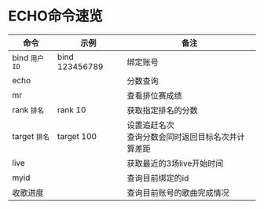 # ECHO命令速览

| 命令          | 示例             | 备注                            |
| ----------- | -------------- | ----------------------------- |
| bind `用户ID` | bind 123456789 | 绑定账号                          |
| echo        |                | 分数查询                          |
| mr          |                | 查看排位赛成绩                       |
| rank `排名`   | rank 10        | 获取指定排名的分数                     |
| target `排名` | target 100     | 设置追赶名次<br/>查询分数会同时返回目标名次并计算差距 |
| live        |                | 获取最近的3场live开始时间               |
| myid        |                | 查询目前绑定的id                     |
| 收歌进度        |                | 查询目前账号的歌曲完成情况                 |
